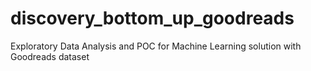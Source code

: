# discovery_bottom_up_goodreads
Exploratory Data Analysis and POC for Machine Learning solution with Goodreads dataset
